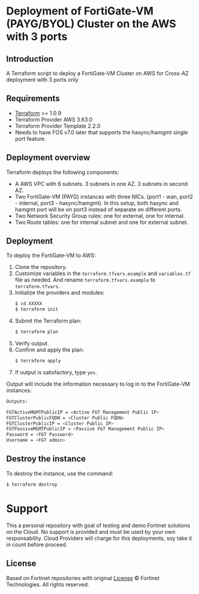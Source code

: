 # Deployment of FortiGate-VM (PAYG/BYOL) Cluster on the AWS with 3 ports
## Introduction
A Terraform script to deploy a FortiGate-VM Cluster on AWS for Cross-AZ deployment with 3 ports only 

## Requirements
* [Terraform](https://learn.hashicorp.com/terraform/getting-started/install.html) >= 1.0.9
* Terraform Provider AWS 3.63.0
* Terraform Provider Template 2.2.0
* Needs to have FOS v7.0 later that supports the hasync/hamgmt single port feature.


## Deployment overview
Terraform deploys the following components:
   - A AWS VPC with 6 subnets.  3 subnets in one AZ.  3 subnets in second AZ.
   - Two FortiGate-VM (PAYG) instances with three NICs. (port1 - wan, port2 - internal, port3 - hasync/hamgmt).
     In this setup, both hasync and hamgmt port will be on port3 instead of separate on different ports.
   - Two Network Security Group rules: one for external, one for internal.
   - Two Route tables: one for internal subnet and one for external subnet.

## Deployment
To deploy the FortiGate-VM to AWS:
1. Clone the repository.
2. Customize variables in the `terraform.tfvars.example` and `variables.tf` file as needed.  And rename `terraform.tfvars.example` to `terraform.tfvars`.
3. Initialize the providers and modules:
   ```sh
   $ cd XXXXX
   $ terraform init
    ```
4. Submit the Terraform plan:
   ```sh
   $ terraform plan
   ```
5. Verify output.
6. Confirm and apply the plan:
   ```sh
   $ terraform apply
   ```
7. If output is satisfactory, type `yes`.

Output will include the information necessary to log in to the FortiGate-VM instances:
```sh
Outputs:

FGTActiveMGMTPublicIP = <Active FGT Management Public IP>
FGTClusterPublicFQDN = <Cluster Public FQDN>
FGTClusterPublicIP = <Cluster Public IP>
FGTPassiveMGMTPublicIP = <Passive FGT Management Public IP>
Password = <FGT Password>
Username = <FGT admin>

```

## Destroy the instance
To destroy the instance, use the command:
```sh
$ terraform destroy
```

# Support
This a personal repository with goal of testing and demo Fortinet solutions on the Cloud. No support is provided and must be used by your own responsability. Cloud Providers will charge for this deployments, soy take it in count before proceed.

## License
Based on Fortinet repositories with original [License](https://github.com/fortinet/fortigate-terraform-deploy/blob/master/LICENSE) © Fortinet Technologies. All rights reserved.
